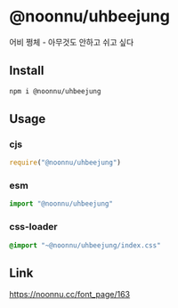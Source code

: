 # @noonnu/uhbeejung
어비 쩡체 - 아무것도 안하고 쉬고 싶다

## Install
```sh
npm i @noonnu/uhbeejung
```
## Usage
### cjs
```js
require("@noonnu/uhbeejung")
```
### esm
```js
import "@noonnu/uhbeejung"
```
### css-loader
```css
@import "~@noonnu/uhbeejung/index.css"
```

## Link
https://noonnu.cc/font_page/163